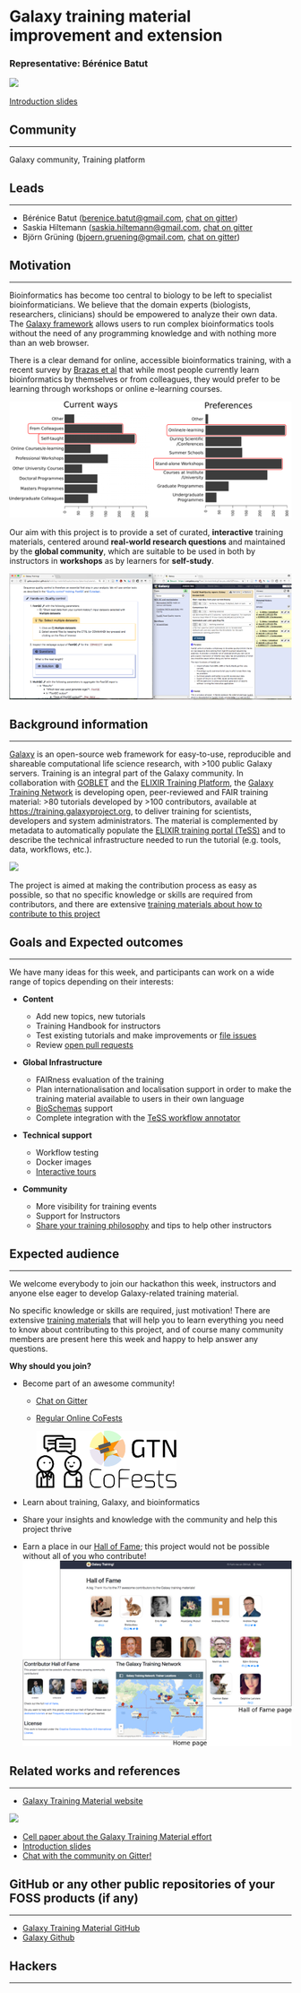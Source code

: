 # Galaxy training material improvement and extension

### Representative: Bérénice Batut

![](images/cover_art.png)

[Introduction slides](http://bebatut.fr/talks/18/11_12_biohackathon/)

## Community
---

Galaxy community, Training platform

## Leads
---
- Bérénice Batut (berenice.batut@gmail.com, [chat on gitter](https://gitter.im/bebatut))
- Saskia Hiltemann (saskia.hiltemann@gmail.com, [chat on gitter](https://gitter.im/shiltemann)
- Björn Grüning (bjoern.gruening@gmail.com, [chat on gitter](https://gitter.im/bgruening))

## Motivation
---

Bioinformatics has become too central to biology to be left to specialist bioinformaticians. We believe that the domain experts (biologists, researchers, clinicians) should be empowered to analyze their own data. The [Galaxy framework](https://galaxyproject.org) allows users to run complex bioinformatics tools without the need of any programming knowledge and with nothing more than an web browser.

There is a clear demand for online, accessible bioinformatics training, with a recent survey by [Brazas et al](http://biorxiv.org/content/early/2017/02/27/098996) that while most people currently learn bioinformatics by themselves or from colleagues, they would prefer to be learning through workshops or online e-learning courses.

![](images/demand.png)

Our aim with this project is to provide a set of curated, **interactive** training materials, centered around **real-world research questions** and maintained by the **global community**, which are suitable to be used in both by instructors in **workshops** as by learners for **self-study**.

![](images/interactive_hands_on.png)


## Background information
---
[Galaxy](https://galaxyproject.org) is an open-source web framework for easy-to-use, reproducible and shareable computational life science research, with >100 public Galaxy servers. Training is an integral part of the Galaxy community. In collaboration with [GOBLET](https://www.mygoblet.org/) and the [ELIXIR Training Platform](https://www.elixir-europe.org/platforms/training), the [Galaxy Training Network](https://galaxyproject.org/teach/gtn/) is developing open, peer-reviewed and FAIR training material: >80 tutorials developed by >100 contributors, available at https://training.galaxyproject.org, to deliver training for scientists, developers and system administrators. The material is complemented by metadata to automatically populate the [ELIXIR training portal (TeSS)](https://tess.elixir-europe.org/) and to describe the technical infrastructure needed to run the tutorial (e.g. tools, data, workflows, etc.).

![](images/infra.png)

The project is aimed at making the contribution process as easy as possible, so that no specific knowledge or skills are required from contributors, and there are extensive [training materials about how to contribute to this project](https://galaxyproject.github.io/training-material/topics/contributing://galaxyproject.github.io/training-material/topics/contributing/)


## Goals and Expected outcomes
---

We have many ideas for this week, and participants can work on a wide range of topics depending on their interests:

- **Content**
  - Add new topics, new tutorials
  - Training Handbook for instructors
  - Test existing tutorials and make improvements or [file issues](https://github.com/galaxyproject/training-material/issues)
  - Review [open pull requests](https://github.com/galaxyproject/training-material/pulls)

- **Global Infrastructure**
  - FAIRness evaluation of the training
  - Plan internationalisation and localisation support in order to make the training material available to users in their own language
  - [BioSchemas](http://bioschemas.org/) support
  - Complete integration with the [TeSS workflow annotator](https://tess.elixir-europe.org/workflows)

- **Technical support**
  - Workflow testing
  - Docker images
  - [Interactive tours](https://crs4.github.io/Galaxy4Developers/lectures/09.galaxy_interactive_tours/)

- **Community**
  - More visibility for training events
  - Support for Instructors
  - [Share your training philosophy](https://github.com/galaxyproject/training-material/issues/1056) and tips to help other instructors

## Expected audience
---

We welcome everybody to join our hackathon this week, instructors and anyone else eager to develop Galaxy-related training material.

No specific knowledge or skills are required, just motivation! There are extensive [training materials](https://galaxyproject.github.io/training-material/topics/contributing://galaxyproject.github.io/training-material/topics/contributing/) that will help you to learn everything you need to know about contributing to this project, and of course many community members are present here this week and happy to help answer any questions.


**Why should you join?**

- Become part of an awesome community!
  - [Chat on Gitter](https://gitter.im/Galaxy-Training-Network/Lobby)
  - [Regular Online CoFests](https://www.galaxyproject.org/events/2018-11-gtn/)

    ![](images/cofests-small.png)

- Learn about training, Galaxy, and bioinformatics
- Share your insights and knowledge with the community and help this project thrive
- Earn a place in our [Hall of Fame](https://galaxyproject.github.io/training-material/hall-of-fame); this project would not be possible without all of you who contribute!
    ![](images/hall-of-fame.png)


## Related works and references
---

- [Galaxy Training Material website](https://training.galaxyproject.org/)

![](images/qr-code-small.png)

- [Cell paper about the Galaxy Training Material effort](https://www.sciencedirect.com/science/article/pii/S2405471218302308)
- [Introduction slides](http://bebatut.fr/talks/18/11_12_biohackathon/)
- [Chat with the community on Gitter!](https://gitter.im/Galaxy-Training-Network/Lobby)

## GitHub or any other public repositories of your FOSS products (if any)
---

- [Galaxy Training Material GitHub](https://github.com/galaxyproject/training-material)
- [Galaxy Github](https://github.com/galaxyproject/galaxy)

## Hackers
---


